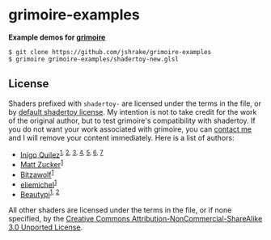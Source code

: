 # grimoire-examples
**Example demos for [grimoire](https://github.com/jshrake/grimoire)**

```console
$ git clone https://github.com/jshrake/grimoire-examples
$ grimoire grimoire-examples/shadertoy-new.glsl
```

## License

Shaders prefixed with `shadertoy-` are licensed under the terms in the file, or by [default shadertoy license](https://www.shadertoy.com/terms). My intention is not to take credit for the work of the original author, but to test grimoire's compatibility with shadertoy. If you do not want your work associated with grimoire, you can [contact me](mailto:justinshrake+grimoire@gmail.com) and I will remove your content immediately. Here is a list of authors:

- [Inigo Quilez](https://twitter.com/iquilezles?lang=en)<sup>[1](./shadertoy-audio.glsl), [2](./shadertoy-microphone.glsl), [3](./shadertoy-keyboard.glsl), [4](./shadertoy-mouse.glsl), [5](./shadertoy-sound.glsl), [6](./shadertoy-time.glsl), [7](./shadertoy-timedelta.glsl)</sup>
- [Matt Zucker](https://twitter.com/matt_zucker)<sup>[1](./shadertoy-keyboard-debug.glsl)
- [Bitzawolf](https://twitter.com/bitzawolf?lang=en)<sup>[1](./shadertoy-cubemap.glsl)</sup>
- [eliemichel](https://www.shadertoy.com/user/eliemichel)<sup>[1](./shadertoy-charmap.glsl)</sup>
- [Beautypi](https://www.shadertoy.com/)<sup>[1](./shadertoy-new.glsl), [2](./resources/font.png)</sup>

All other shaders are licensed under the terms in the file, or if none specified, by the [Creative Commons Attribution-NonCommercial-ShareAlike 3.0 Unported License](https://creativecommons.org/licenses/by-nc-sa/3.0/deed.en_US).